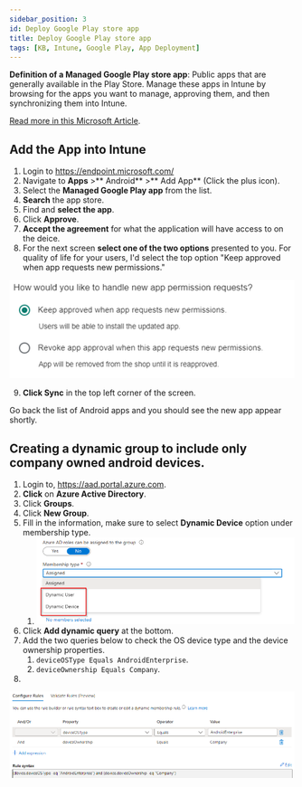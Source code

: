```yaml
---
sidebar_position: 3
id: Deploy Google Play store app
title: Deploy Google Play store app
tags: [KB, Intune, Google Play, App Deployment]
---
```


**Definition of a Managed Google Play store app**: Public apps that are generally available in the Play Store. Manage these apps in Intune by browsing for the apps you want to manage, approving them, and then synchronizing them into Intune.

[Read more in this Microsoft Article](https://learn.microsoft.com/en-us/mem/intune/apps/apps-add-android-for-work#managed-google-play-app-types).

## Add the App into Intune

1. Login to https://endpoint.microsoft.com/
2. Navigate to **Apps** >** Android** >** Add App** (Click the plus icon).
3. Select the **Managed Google Play app** from the list.
4. **Search** the app store.
5. Find and **select the app**.
6. Click **Approve**.
7. **Accept the agreement** for what the application will have access to on the deice.
8. For the next screen **select one of the two options** presented to you. For quality of life for your users, I'd select the top option "Keep approved when app requests new permissions."

![App Deployment Ts&Cs](../../static/img/Google%20play%20log%20app%20deploy/Google-App-Deploy-001.png)

9. **Click Sync** in the top left corner of the screen.

Go back the list of Android apps and you should see the new app appear shortly.

## Creating a dynamic group to include only company owned android devices.

1. Login to, https://aad.portal.azure.com.
2. **Click** on **Azure Active Directory**.
3. Click **Groups**.
4. Click **New Group**.
5. Fill in the information, make sure to select **Dynamic Device** option under membership type.
   1. ![App Deployment Ts&Cs](../../static/img/Google%20play%20log%20app%20deploy/AAD-Dynamic-group-set-001.png)
6. Click **Add dynamic query** at the bottom.
7. Add the two queries below to check the OS device type and the device ownership properties.
   1. `deviceOSType Equals AndroidEnterprise`.
   2. `deviceOwnership Equals Company`.
8. 

![App Deployment Ts&Cs](../../static/img/Google%20play%20log%20app%20deploy/Google-App-Deploy-002.png)